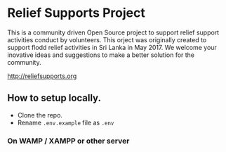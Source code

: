 # Relief Supports Project
This is a community driven Open Source project to support relief support activities conduct by volunteers.
This orject was originally created to support flodd relief activities in Sri Lanka in May 2017.
We welcome your inovative ideas and suggestions to make a better solution for the community.

http://reliefsupports.org

## How to setup locally.

* Clone the repo.
* Rename `.env.example` file as `.env`




### On WAMP / XAMPP or other server

